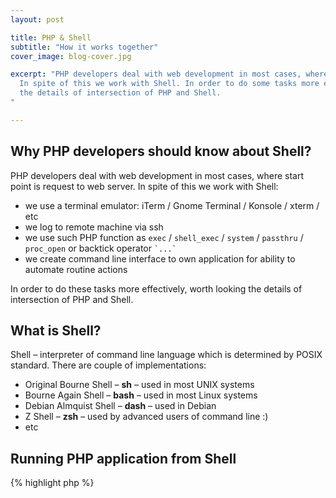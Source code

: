 ```yaml
---
layout: post

title: PHP & Shell
subtitle: "How it works together"
cover_image: blog-cover.jpg

excerpt: "PHP developers deal with web development in most cases, where start point is request to web server.
  In spite of this we work with Shell. In order to do some tasks more effectively, worth looking
  the details of intersection of PHP and Shell.
"

---
```


## Why PHP developers should know about Shell?

PHP developers deal with web development in most cases, where start point is request to web server.
In spite of this we work with Shell:

* we use a terminal emulator:  iTerm / Gnome Terminal / Konsole / xterm / etc
* we log to remote machine via ssh
* we use such PHP function as ``exec`` / ``shell_exec`` / ``system`` / ``passthru`` / ``proc_open`` or backtick operator `` `...` ``
* we create command line interface to own application for ability to automate routine actions  

In order to do these tasks more effectively, worth looking the details of intersection of PHP and Shell.

## What is Shell?

Shell – interpreter of command line language which is determined by POSIX standard.
There are couple of implementations:

* Original Bourne Shell – **sh** – used in most UNIX systems
* Bourne Again Shell – **bash** – used in most Linux systems
* Debian Almquist Shell – **dash** – used in Debian
* Z Shell – **zsh** – used by advanced users of command line :)
* etc

## Running PHP application from Shell

{% highlight php %}
<?php //sapi.php
echo PHP_SAPI . PHP_EOL . php_sapi_name() . PHP_EOL;
{% endhighlight %}

{% highlight sh %}
$ php sapi.php
cli
cli
{% endhighlight %}

Thus we can determine run via Shell with constant ``PHP_SAPI`` or function ``php_sapi_name``.

## Shell variables and environment variables

We can use variables in Shell:

{% highlight sh %}
$ FOO=value
$ echo $FOO
value
$ BAR='another value'
$ echo "$FOO and $BAR"
value and another value
{% endhighlight %}